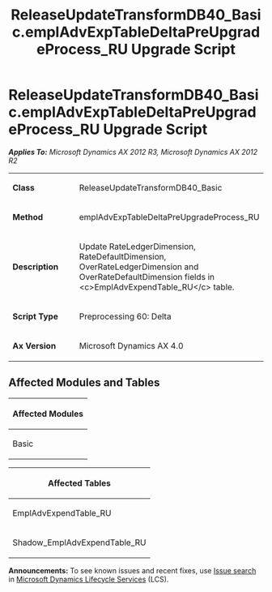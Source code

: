 ﻿---
title: ReleaseUpdateTransformDB40_Basic.emplAdvExpTableDeltaPreUpgradeProcess_RU Upgrade Script
TOCTitle: ReleaseUpdateTransformDB40_Basic.emplAdvExpTableDeltaPreUpgradeProcess_RU Upgrade Script
ms:assetid: aabeef59-d2eb-337c-f302-3a3d25091c2a
ms:mtpsurl: https://msdn.microsoft.com/en-us/library/JJ686445(v=AX.60)
ms:contentKeyID: 49710400
ms.date: 05/18/2015
mtps_version: v=AX.60
---

# ReleaseUpdateTransformDB40\_Basic.emplAdvExpTableDeltaPreUpgradeProcess\_RU Upgrade Script 


_**Applies To:** Microsoft Dynamics AX 2012 R3, Microsoft Dynamics AX 2012 R2_

<table>
<colgroup>
<col style="width: 50%" />
<col style="width: 50%" />
</colgroup>
<tbody>
<tr class="odd">
<td><p><strong>Class</strong></p></td>
<td><p>ReleaseUpdateTransformDB40_Basic</p></td>
</tr>
<tr class="even">
<td><p><strong>Method</strong></p></td>
<td><p>emplAdvExpTableDeltaPreUpgradeProcess_RU</p></td>
</tr>
<tr class="odd">
<td><p><strong>Description</strong></p></td>
<td><p>Update RateLedgerDimension, RateDefaultDimension, OverRateLedgerDimension and OverRateDefaultDimension fields in &lt;c&gt;EmplAdvExpendTable_RU&lt;/c&gt; table.</p></td>
</tr>
<tr class="even">
<td><p><strong>Script Type</strong></p></td>
<td><p>Preprocessing 60: Delta</p></td>
</tr>
<tr class="odd">
<td><p><strong>Ax Version</strong></p></td>
<td><p>Microsoft Dynamics AX 4.0</p></td>
</tr>
</tbody>
</table>


## Affected Modules and Tables

<table>
<colgroup>
<col style="width: 100%" />
</colgroup>
<thead>
<tr class="header">
<th><p>Affected Modules</p></th>
</tr>
</thead>
<tbody>
<tr class="odd">
<td><p>Basic</p></td>
</tr>
</tbody>
</table>


<table>
<colgroup>
<col style="width: 100%" />
</colgroup>
<thead>
<tr class="header">
<th><p>Affected Tables</p></th>
</tr>
</thead>
<tbody>
<tr class="odd">
<td><p>EmplAdvExpendTable_RU</p></td>
</tr>
<tr class="even">
<td><p>Shadow_EmplAdvExpendTable_RU</p></td>
</tr>
</tbody>
</table>

  
**Announcements:** To see known issues and recent fixes, use [Issue search](http://go.microsoft.com/fwlink/?linkid=389258) in [Microsoft Dynamics Lifecycle Services](http://go.microsoft.com/fwlink/?linkid=306505) (LCS).

